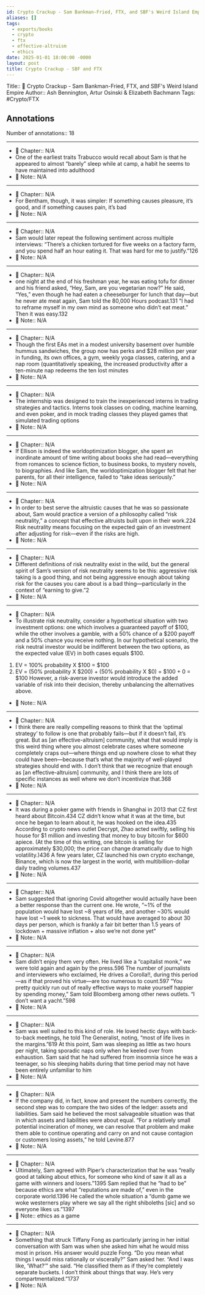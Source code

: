 ```yaml
---
id: Crypto Crackup - Sam Bankman-Fried, FTX, and SBF's Weird Island Empire
aliases: []
tags:
  - exports/books
  - crypto
  - ftx
  - effective-altruism
  - ethics
date: 2025-01-01 18:00:00 -0000
layout: post
title: Crypto Crackup - SBF and FTX
---
```


Title:: 📕 Crypto Crackup - Sam Bankman-Fried, FTX, and SBF's Weird Island Empire
Author:: Ash Bennington, Artur Osinski & Elizabeth Bachmann
Tags: #Crypto/FTX

## Annotations

Number of annotations:: 18

---

- 📖 Chapter:: N/A
- One of the earliest traits Trabucco would recall about Sam is that he appeared to almost “barely” sleep while at camp, a habit he seems to have maintained into adulthood
- 📝 Note:: N/A

---

- 📖 Chapter:: N/A
- For Bentham, though, it was simpler: If something causes pleasure, it’s good, and if something causes pain, it’s bad
- 📝 Note:: N/A

---

- 📖 Chapter:: N/A
- Sam would later repeat the following sentiment across multiple interviews: “There’s a chicken tortured for five weeks on a factory farm, and you spend half an hour eating it. That was hard for me to justify.”126
- 📝 Note:: N/A

---

- 📖 Chapter:: N/A
- one night at the end of his freshman year, he was eating tofu for dinner and his friend asked, “Hey, Sam, are you vegetarian now?” He said, “Yes,” even though he had eaten a cheeseburger for lunch that day—but he never ate meat again, Sam told the 80,000 Hours podcast.131 “I had to reframe myself in my own mind as someone who didn’t eat meat.” Then it was easy.132
- 📝 Note:: N/A

---

- 📖 Chapter:: N/A
- Though the first EAs met in a modest university basement over humble hummus sandwiches, the group now has perks and $28 million per year in funding, its own offices, a gym, weekly yoga classes, catering, and a nap room (quantitatively speaking, the increased productivity after a ten-minute nap redeems the ten lost minutes
- 📝 Note:: N/A

---

- 📖 Chapter:: N/A
- The internship was designed to train the inexperienced interns in trading strategies and tactics. Interns took classes on coding, machine learning, and even poker, and in mock trading classes they played games that simulated trading options
- 📝 Note:: N/A

---

- 📖 Chapter:: N/A
- If Ellison is indeed the worldoptimization blogger, she spent an inordinate amount of time writing about books she had read—everything from romances to science fiction, to business books, to mystery novels, to biographies.
  And like Sam, the worldoptimization blogger felt that her parents, for all their intelligence, failed to “take ideas seriously.”
- 📝 Note:: N/A

---

- 📖 Chapter:: N/A
- In order to best serve the altruistic causes that he was so passionate about, Sam would practice a version of a philosophy called “risk neutrality,” a concept that effective altruists built upon in their work.224 Risk neutrality means focusing on the expected gain of an investment after adjusting for risk—even if the risks are high.
- 📝 Note:: N/A

---

- 📖 Chapter:: N/A
- Different definitions of risk neutrality exist in the wild, but the general spirit of Sam’s version of risk neutrality seems to be this: aggressive risk taking is a good thing, and not being aggressive enough about taking risk for the causes you care about is a bad thing—particularly in the context of “earning to give.”2
- 📝 Note:: N/A

---

- 📖 Chapter:: N/A
- To illustrate risk neutrality, consider a hypothetical situation with two investment options: one which involves a guaranteed payoff of $100, while the other involves a gamble, with a 50% chance of a $200 payoff and a 50% chance you receive nothing.
  In our hypothetical scenario, the risk neutral investor would be indifferent between the two options, as the expected value (EV) in both cases equals $100.

1. EV = 100% probability X $100 = $100
2. EV = (50% probability X $200) + (50% probability X $0) = $100 + 0 = $100
   However, a risk-averse investor would introduce the added variable of risk into their decision, thereby unbalancing the alternatives above.

- 📝 Note:: N/A

---

- 📖 Chapter:: N/A
- I think there are really compelling reasons to think that the ‘optimal strategy’ to follow is one that probably fails—but if it doesn’t fail, it’s great. But as [an effective-altruism] community, what that would imply is this weird thing where you almost celebrate cases where someone completely craps out—where things end up nowhere close to what they could have been—because that’s what the majority of well-played strategies should end with. I don’t think that we recognize that enough as [an effective-altruism] community, and I think there are lots of specific instances as well where we don’t incentivize that.368
- 📝 Note:: N/A

---

- 📖 Chapter:: N/A
- It was during a poker game with friends in Shanghai in 2013 that CZ first heard about Bitcoin.434 CZ didn’t know what it was at the time, but once he began to learn about it, he was hooked on the idea.435 According to crypto news outlet Decrypt, Zhao acted swiftly, selling his house for $1 million and investing that money to buy bitcoin for $600 apiece. (At the time of this writing, one bitcoin is selling for approximately $30,000; the price can change dramatically due to high volatility.)436 A few years later, CZ launched his own crypto exchange, Binance, which is now the largest in the world, with multibillion-dollar daily trading volumes.437
- 📝 Note:: N/A

---

- 📖 Chapter:: N/A
- Sam suggested that ignoring Covid altogether would actually have been a better response than the current one. He wrote, “~1% of the population would have lost ~8 years of life, and another ~30% would have lost ~1 week to sickness. That would have averaged to about 30 days per person, which is frankly a fair bit better than 1.5 years of lockdown + massive inflation + also we’re not done yet"
- 📝 Note:: N/A

---

- 📖 Chapter:: N/A
- Sam didn’t enjoy them very often. He lived like a “capitalist monk,” we were told again and again by the press.596 The number of journalists and interviewers who exclaimed, He drives a Corolla!!, during this period—as if that proved his virtue—are too numerous to count.597 “You pretty quickly run out of really effective ways to make yourself happier by spending money,” Sam told Bloomberg among other news outlets. “I don’t want a yacht.”598
- 📝 Note:: N/A

---

- 📖 Chapter:: N/A
- Sam was well suited to this kind of role. He loved hectic days with back-to-back meetings, he told The Generalist, noting, “most of life lives in the margins.”619 At this point, Sam was sleeping as little as two hours per night, taking sporadic naps only when he keeled over from exhaustion. Sam said that he had suffered from insomnia since he was a teenager, so his sleeping habits during that time period may not have been entirely unfamiliar to him
- 📝 Note:: N/A

---

- 📖 Chapter:: N/A
- If the company did, in fact, know and present the numbers correctly, the second step was to compare the two sides of the ledger: assets and liabilities. Sam said he believed the most salvageable situation was that in which assets and liabilities were about equal. “For a relatively small potential incineration of money, we can resolve that problem and make them able to continue operating and carry on and not cause contagion or customers losing assets,” he told Levine.877
- 📝 Note:: N/A

---

- 📖 Chapter:: N/A
- Ultimately, Sam agreed with Piper’s characterization that he was “really good at talking about ethics, for someone who kind of saw it all as a game with winners and losers.”1395 Sam replied that he “had to be” because ethics are what “reputations are made of,” even in the corporate world.1396
  He called the whole situation a “dumb game we woke westerners play where we say all the right shiboleths [sic] and so everyone likes us.”1397
- 📝 Note:: ethics as a game

---

- 📖 Chapter:: N/A
- Something that struck Tiffany Fong as particularly jarring in her initial conversation with Sam was when she asked him what he would miss most in prison.
  His answer would puzzle Fong. “Do you mean what things I would miss rationally or viscerally?” Sam asked her.
  “And I was like, ‘What?’” she said. “He classified them as if they’re completely separate buckets. I don’t think about things that way. He’s very compartmentalized.”1737
- 📝 Note:: N/A
